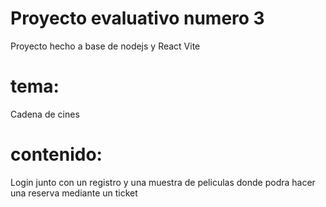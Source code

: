 # Proyecto evaluativo numero 3
Proyecto hecho a base de nodejs y React Vite

# tema: 
Cadena de cines

# contenido: 
Login junto con un registro y una muestra de peliculas donde podra hacer una reserva mediante un ticket

